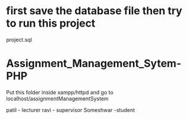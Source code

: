 
# first save the database file then try to run this project 
 project.sql 
# Assignment_Management_Sytem-PHP
Put this folder inside xampp/httpd and go to localhost/assignmentManagementSystem


patil - lecturer
ravi - supervisor
Someshwar -student